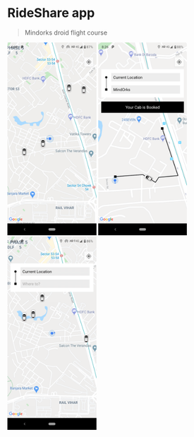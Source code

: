 # RideShare app
> Mindorks droid flight course

<img src="screenshots/nearby-cabs.png" width="40%" height="40%">

<img src="screenshots/cab-is-booked.png" width="40%" height="40%">

<img src="screenshots/pickup-drop-location.png" width="40%" height="40%">
